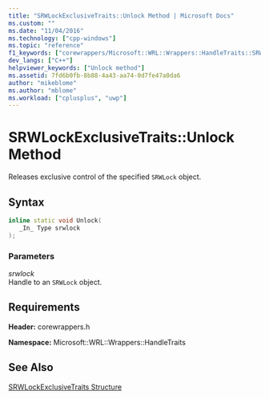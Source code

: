 ```yaml
---
title: "SRWLockExclusiveTraits::Unlock Method | Microsoft Docs"
ms.custom: ""
ms.date: "11/04/2016"
ms.technology: ["cpp-windows"]
ms.topic: "reference"
f1_keywords: ["corewrappers/Microsoft::WRL::Wrappers::HandleTraits::SRWLockExclusiveTraits::Unlock"]
dev_langs: ["C++"]
helpviewer_keywords: ["Unlock method"]
ms.assetid: 7fd6b0fb-8b88-4a43-aa74-0d7fe47a0da6
author: "mikeblome"
ms.author: "mblome"
ms.workload: ["cplusplus", "uwp"]
---
```

# SRWLockExclusiveTraits::Unlock Method

Releases exclusive control of the specified `SRWLock` object.

## Syntax

```cpp
inline static void Unlock(
   _In_ Type srwlock
);
```

### Parameters

*srwlock*  
Handle to an `SRWLock` object.

## Requirements

**Header:** corewrappers.h

**Namespace:** Microsoft::WRL::Wrappers::HandleTraits

## See Also

[SRWLockExclusiveTraits Structure](../windows/srwlockexclusivetraits-structure.md)